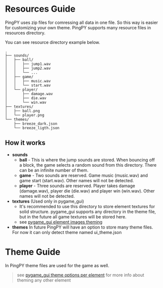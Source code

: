 Resources Guide
=============== 

PingPY uses zip files for comressing all data in one file. So this way is easier for customizing your own theme. PingPY supports many resource files in resources directory.

You can see resource directory example below.
```
.
├── sounds/
│   ├── ball/
│   │   ├── jump1.wav
│   │   ├── jump2.wav
│   │   └── ...
│   ├── game/
│   │   ├── music.wav
│   │   └── start.wav
│   └── player/
│       ├── damage.wav
│       ├── die.wav
│       └── win.wav
├── textures/
│   ├── ball.png
│   └── player.png
└── themes/
    ├── breeze_dark.json
    └── breeze_ligth.json
```

How it works
------------
- **sounds**
    - **ball** - This is where the jump sounds are stored. When bouncing off a block, the game selects a random sound from this directory. There can be an infinite number of them.
    - **game** - Two sounds are reserved. Game music (music.wav) and game start (start.wav). Other names will not be detected.
    - **player** - Three sounds are reserved. Player takes damage (damage.wav), player die (die.wav) and player win (win.wav). Other names will not be detected.
- **textures** (Used only in pygame_gui)
    - It's recommended to use this directory to store element textures for solid structure. pygame_gui supports any directory in the theme file, but in the future all game textures will be stored here.
    - see [pygame_gui element images theming](https://pygame-gui.readthedocs.io/en/latest/theme_guide.html#theme-options-per-element)
- **themes**
    In future PingPY will have an option to store many theme files. For now it can only detect theme named ui_theme.json


Theme Guide
===========

In PingPY theme files are used for the game as well.

> see [pygame_gui theme options per element](https://pygame-gui.readthedocs.io/en/latest/theme_guide.html#theme-options-per-element) for more info about theming any other element